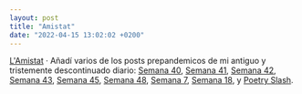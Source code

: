 ```yaml
---
layout: post
title: "Amistat"
date: "2022-04-15 13:02:02 +0200"
---
```


[L'Amistat](2022/04/15/lamistat) · Añadí varios de los posts prepandemicos de mi antiguo y tristemente descontinuado diario: [Semana 40](/2019/10/06/semana-40), [Semana 41](2019/10/12/semana-41), [Semana 42](2019/10/18/semana-42), [Semana 43](2019/10/21/semana-43), [Semana 45](/2019/11/11/semana-45), [Semana 48](/2019/12/01/semana-48), [Semana 7](/2020/02/16/semana-7-2020), [Semana 18](/2020/05/02/semana-18-2020), y [Poetry Slash](/2020/03/05/poetry-slash).
